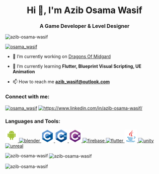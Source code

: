 <h1 align="center">Hi 👋, I'm Azib Osama Wasif</h1>
<h3 align="center">A Game Developer & Level Designer</h3>

<p align="left"> <img src="https://komarev.com/ghpvc/?username=azib-osama-wasif&label=Profile%20views&color=0e75b6&style=flat" alt="azib-osama-wasif" /> </p>

<p align="left"> <a href="https://twitter.com/osama_wasif" target="blank"><img src="https://img.shields.io/twitter/follow/osama_wasif?logo=twitter&style=for-the-badge" alt="osama_wasif" /></a> </p>

- 🔭 I’m currently working on [Dragons Of Midgard](https://dragonsofmidgard.com)

- 🌱 I’m currently learning **Flutter, Blueprint Visual Scripting, UE Animation**

- 📫 How to reach me **azib_wasif@outlook.com**

<h3 align="left">Connect with me:</h3>
<p align="left">
<a href="https://twitter.com/osama_wasif" target="blank"><img align="center" src="https://raw.githubusercontent.com/rahuldkjain/github-profile-readme-generator/master/src/images/icons/Social/twitter.svg" alt="osama_wasif" height="30" width="40" /></a>
<a href="https://linkedin.com/in/https://www.linkedin.com/in/azib-osama-wasif/" target="blank"><img align="center" src="https://raw.githubusercontent.com/rahuldkjain/github-profile-readme-generator/master/src/images/icons/Social/linked-in-alt.svg" alt="https://www.linkedin.com/in/azib-osama-wasif/" height="30" width="40" /></a>
</p>

<h3 align="left">Languages and Tools:</h3>
<p align="left"> <a href="https://developer.android.com" target="_blank" rel="noreferrer"> <img src="https://raw.githubusercontent.com/devicons/devicon/master/icons/android/android-original-wordmark.svg" alt="android" width="40" height="40"/> </a> <a href="https://www.blender.org/" target="_blank" rel="noreferrer"> <img src="https://download.blender.org/branding/community/blender_community_badge_white.svg" alt="blender" width="40" height="40"/> </a> <a href="https://www.cprogramming.com/" target="_blank" rel="noreferrer"> <img src="https://raw.githubusercontent.com/devicons/devicon/master/icons/c/c-original.svg" alt="c" width="40" height="40"/> </a> <a href="https://www.w3schools.com/cpp/" target="_blank" rel="noreferrer"> <img src="https://raw.githubusercontent.com/devicons/devicon/master/icons/cplusplus/cplusplus-original.svg" alt="cplusplus" width="40" height="40"/> </a> <a href="https://www.w3schools.com/cs/" target="_blank" rel="noreferrer"> <img src="https://raw.githubusercontent.com/devicons/devicon/master/icons/csharp/csharp-original.svg" alt="csharp" width="40" height="40"/> </a> <a href="https://firebase.google.com/" target="_blank" rel="noreferrer"> <img src="https://www.vectorlogo.zone/logos/firebase/firebase-icon.svg" alt="firebase" width="40" height="40"/> </a> <a href="https://flutter.dev" target="_blank" rel="noreferrer"> <img src="https://www.vectorlogo.zone/logos/flutterio/flutterio-icon.svg" alt="flutter" width="40" height="40"/> </a> <a href="https://www.java.com" target="_blank" rel="noreferrer"> <img src="https://raw.githubusercontent.com/devicons/devicon/master/icons/java/java-original.svg" alt="java" width="40" height="40"/> </a> <a href="https://unity.com/" target="_blank" rel="noreferrer"> <img src="https://www.vectorlogo.zone/logos/unity3d/unity3d-icon.svg" alt="unity" width="40" height="40"/> </a> <a href="https://unrealengine.com/" target="_blank" rel="noreferrer"> <img src="https://raw.githubusercontent.com/kenangundogan/fontisto/036b7eca71aab1bef8e6a0518f7329f13ed62f6b/icons/svg/brand/unreal-engine.svg" alt="unreal" width="40" height="40"/> </a> </p>

<p><img align="left" src="https://github-readme-stats.vercel.app/api/top-langs?username=azib-osama-wasif&show_icons=true&locale=en&layout=compact" alt="azib-osama-wasif" /></p>

<p>&nbsp;<img align="center" src="https://github-readme-stats.vercel.app/api?username=azib-osama-wasif&show_icons=true&locale=en" alt="azib-osama-wasif" /></p>

<p><img align="center" src="https://github-readme-streak-stats.herokuapp.com/?user=azib-osama-wasif&" alt="azib-osama-wasif" /></p>
